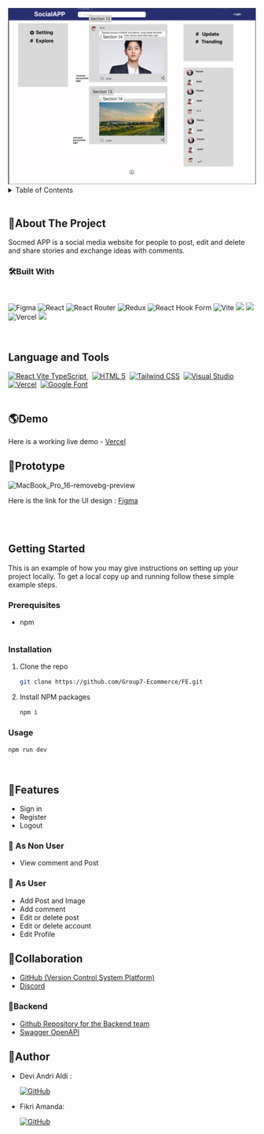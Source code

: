 <div align="center">
<img src="https://github.com/FE11-Group5-socmedAPI-project/FE-SocmedAPP/blob/main/src/assets/Group5.png"alt="Logo">

</div>

<!-- TABLE OF CONTENTS -->
<details>
  <summary>Table of Contents</summary>
  <ol>
    <li>
      <a href="#about-the-project">About The Project</a>
      <ul>
        <li><a href="#built-with">Built With</a></li>
      </ul>
    </li>
    <li><a href="#demo">Demo</a></li>
    <li><a href="#prototype">Prototype</a></li>
    <li>
      <a href="#getting-started">Getting Started</a>
      <ul>
        <li><a href="#prerequisites">Prerequisites</a></li>
        <li><a href="#installation">Installation</a></li>
      </ul>
    </li>
    <li><a href="#features">Features</a></li>
    <li><a href="#collaboration">Collaboration</a></li>
    <li><a href="#backend">Backend </a></li>
    <li><a href="#author">Author</a></li>
  </ol>
</details>
<br>

## 📃About The Project

Socmed APP is a social media website for people to post, edit and delete and share stories and exchange ideas with comments.


### 🛠️Built With

<br>

![Figma](https://img.shields.io/badge/figma-%23F24E1E.svg?style=for-the-badge&logo=figma&logoColor=white)
![React](https://img.shields.io/badge/react-%2320232a.svg?style=for-the-badge&logo=react&logoColor=%2361DAFB)
![React Router](https://img.shields.io/badge/React_Router-CA4245?style=for-the-badge&logo=react-router&logoColor=white)
![Redux](https://img.shields.io/badge/redux-%23593d88.svg?style=for-the-badge&logo=redux&logoColor=white)
![React Hook Form](https://img.shields.io/badge/React%20Hook%20Form-%23EC5990.svg?style=for-the-badge&logo=reacthookform&logoColor=white)
![Vite](https://img.shields.io/badge/vite-%23646CFF.svg?style=for-the-badge&logo=vite&logoColor=white)
<img src="https://img.shields.io/badge/Tailwind_CSS-38B2AC?style=for-the-badge&logo=tailwind-css&logoColor=white" />
<img src="https://img.shields.io/badge/DaisyUi-FFFF00?style=for-the-badge&logo=daisyui&logoColor=white" />
![Vercel](https://img.shields.io/badge/Vercel-000000?style=for-the-badge&logo=vercel&logoColor=white)
<img src="https://img.shields.io/badge/Sweet Alert-7D4698?style=for-the-badge&logo=Sweet-Alert&logoColor=white" />

<br>

## Language and Tools
<div>
    <a href="https://vitejs.dev/guide/">
    <img src="https://res.cloudinary.com/practicaldev/image/fetch/s--os9DYPO5--/c_imagga_scale,f_auto,fl_progressive,h_420,q_auto,w_1000/https://dev-to-uploads.s3.amazonaws.com/uploads/articles/d3hgg1jny2imxei9lsto.jpg" title="React Vite TypeScript" alt="React Vite TypeScript" width="40"/>
    </a>&nbsp;
    <a href="https://www.w3schools.com/html/">
    <img src="https://drive.google.com/uc?export=view&id=1XPJKzToBlrQmMSff1NDoSCftzk0QQEJV" title="HTML 5" alt="HTML 5" width="40"/></a>&nbsp;
    <a href="https://tailwindcss.com/">
    <img src="https://drive.google.com/uc?export=view&id=1nMSZnnQmKXMfNfVpIWaTZlBDCqmSL_sx" title="Tailwind CSS" alt="Tailwind CSS" width="40"/></a>&nbsp;
    <a href="https://code.visualstudio.com/">
    <img src="https://drive.google.com/uc?export=view&id=1z9m4T_AYh_1O2qSCWdNn7-TmplDBgink" title="Visual Studio" alt="Visual Studio" width="40"/></a>&nbsp;
    <a href="https://vercel.com/">
    <img src="https://drive.google.com/uc?export=view&id=1i3h9awG8PtKshjU2Jsv1CBns4A32Pn8C" title="Vercel" alt="Vercel" width="40"/></a>&nbsp;
    <a href="https://fonts.google.com">
    <img src="https://drive.google.com/uc?export=view&id=1Mp9gYxSq4bB6jmy9-94aMzs2dATEWT_7" title="Google Fonts" alt="Google Font"  height="40"  width="220"/></a>&nbsp;
</div>

<br>

## 🌎Demo

Here is a working live demo - [Vercel]()

## 🎨Prototype
![MacBook_Pro_16-removebg-preview](https://drive.google.com/file/d/1rvDtWIWUY2pFVQ3e-0X1b9_KI5kUAfcu/view?usp=sharing)

Here is the link for the UI design : [Figma](https://www.figma.com/file/jZkCu2E8o8rU3HIXEEmIA2/Group-7---Ecommerce-APP?node-id=0%3A1&t=DClF11cgsb5tfqu6-0)

<br/>
<br/>


## Getting Started

This is an example of how you may give instructions on setting up your project locally.
To get a local copy up and running follow these simple example steps.

### Prerequisites

- npm
  ```npm create vite@latest react-vite -- --template react-ts
  ```

### Installation

1. Clone the repo
   ```sh
   git clone https://github.com/Group7-Ecommerce/FE.git
   ```
2. Install NPM packages
   ```sh
   npm i
   ```

### Usage

```sh
npm run dev
```

<br/>

## 💫Features

- Sign in
- Register
- Logout

### 🧑‍ As Non User

- View comment and Post

### 🧑 As User

- Add Post and Image
- Add comment
- Edit or delete post
- Edit or delete account
- Edit Profile

## 🤝Collaboration

- [GitHub (Version Control System Platform)](https://github.com/Group7-Ecommerce/FE)
- [Discord](https://discord.com/)

### 🧰Backend

- [Github Repository for the Backend team](https://github.com/Group7-Ecommerce/BE)
- [Swagger OpenAPI](https://app.swaggerhub.com/apis-docs/Grioup7/E-Commerce_API/1.0.0#/)


## 🤖Author

- Devi Andri Aldi :

  [![GitHub](https://img.shields.io/badge/-Andri-black?style=for-the-badge&logo=github&logoColor=white)]([https://github.com/deviandrialdi)

- Fikri Amanda:

  [![GitHub](https://img.shields.io/badge/-Inri-black?style=for-the-badge&logo=github&logoColor=white)]([https://github.com/fianda12)
